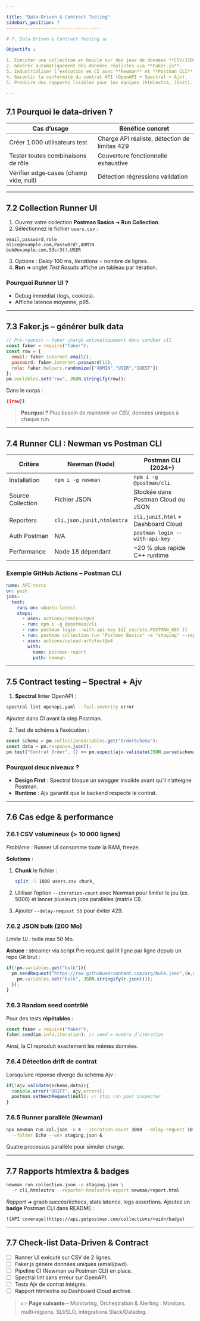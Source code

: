 ```yaml
---

title: "Data‑Driven & Contract Testing"
sidebar\_position: 7
-----------------------------------

# 7. Data‑Driven & Contract Testing 📊

Objectifs :

1. Exécuter une collection en boucle sur des jeux de données **CSV/JSON** avec le **Collection Runner**.
2. Générer automatiquement des données réalistes via **Faker.js**.
3. Industrialiser l’exécution en CI avec **Newman** et **Postman CLI**.
4. Garantir la conformité du contrat API (OpenAPI + Spectral + Ajv).
5. Produire des rapports lisibles pour les équipes (htmlextra, JUnit).

---
```


## 7.1 Pourquoi le data‑driven ?

| Cas d’usage                            | Bénéfice concret                              |
| -------------------------------------- | --------------------------------------------- |
| Créer 1 000 utilisateurs test          | Charge API réaliste, détection de limites 429 |
| Tester toutes combinaisons de rôle     | Couverture fonctionnelle exhaustive           |
| Vérifier edge‑cases (champ vide, null) | Détection régressions validation              |

---

## 7.2 Collection Runner UI

1. Ouvrez votre collection **Postman Basics** ➜ **Run Collection**.
2. Sélectionnez le fichier `users.csv` :

```csv
email,password,role
alice@example.com,Passw0rd!,ADMIN
bob@example.com,S3cr3t!,USER
```

3. Options : *Delay* 100 ms, *Iterations* = nombre de lignes.
4. **Run** ➜ onglet *Test Results* affiche un tableau par itération.

### Pourquoi Runner UI ?

* Debug immédiat (logs, cookies).
* Affiche latence moyenne, p95.

---

## 7.3 Faker.js – générer bulk data

```js
// Pre‑request – faker chargé automatiquement dans sandbox v11
const faker = require("faker");
const row = {
  email: faker.internet.email(),
  password: faker.internet.password(12),
  role: faker.helpers.randomize(["ADMIN","USER","GUEST"])
};
pm.variables.set("row", JSON.stringify(row));
```

Dans le corps :

```json
{{row}}
```

> **Pourquoi ?** Plus besoin de maintenir un CSV, données uniques à chaque run.

---

## 7.4 Runner CLI : Newman vs Postman CLI

| Critère           | **Newman** (Node)          | **Postman CLI** (2024+)            |
| ----------------- | -------------------------- | ---------------------------------- |
| Installation      | `npm i -g newman`          | `npm i -g @postman/cli`            |
| Source Collection | Fichier JSON               | Stockée dans Postman Cloud ou JSON |
| Reporters         | `cli,json,junit,htmlextra` | `cli,junit,html` + Dashboard Cloud |
| Auth Postman      | N/A                        | `postman login --with-api-key`     |
| Performance       | Node 18 dépendant          | \~20 % plus rapide C++ runtime     |

### Exemple GitHub Actions – Postman CLI

```yaml
name: API‑tests
on: push
jobs:
  test:
    runs-on: ubuntu-latest
    steps:
      - uses: actions/checkout@v4
      - run: npm i -g @postman/cli
      - run: postman login --with-api-key ${{ secrets.POSTMAN_KEY }}
      - run: postman collection run "Postman Basics" -e "staging" --reporters junit,html
      - uses: actions/upload-artifact@v4
        with:
          name: postman-report
          path: newman
```

---

## 7.5 Contract testing – Spectral + Ajv

1. **Spectral** linter OpenAPI :

```bash
spectral lint openapi.yaml --fail-severity error
```

Ajoutez dans CI avant la step Postman.

2. Test de schéma à l’exécution :

```js
const schema = pm.collectionVariables.get("OrderSchema");
const data = pm.response.json();
pm.test("Contrat Order", () => pm.expect(ajv.validate(JSON.parse(schema),data)).to.be.true);
```

### Pourquoi deux niveaux ?

* **Design First** : Spectral bloque un swagger invalide avant qu’il n’atteigne Postman.
* **Runtime** : Ajv garantit que le backend respecte le contrat.

---

## 7.6 Cas edge & performance

### 7.6.1 CSV volumineux (> 10 000 lignes)

*Problème :* Runner UI consomme toute la RAM, freeze.

**Solutions** :

1. **Chunk** le fichier :

   ```bash
   split -l 1000 users.csv chunk_
   ```
2. Utiliser l’option `--iteration-count` avec Newman pour limiter le jeu (ex. 5000) et lancer plusieurs jobs parallèles (matrix CI).
3. Ajouter `--delay-request 50` pour éviter 429.

### 7.6.2 JSON bulk (200 Mo)

*Limite UI :* taille max 50 Mo.

**Astuce** : streamer via script Pre‑request qui lit ligne par ligne depuis un repo Git brut :

```js
if(!pm.variables.get("bulk")){
  pm.sendRequest("https://raw.githubusercontent.com/org/bulk.json",(e,r)=>{
    pm.variables.set("bulk", JSON.stringify(r.json()));
  });
}
```

### 7.6.3 Random seed contrôlé

Pour des tests **répétables** :

```js
const faker = require("faker");
faker.seed(pm.info.iteration); // seed = numéro d’itération
```

Ainsi, la CI reproduit exactement les mêmes données.

### 7.6.4 Détection drift de contrat

Lorsqu’une réponse diverge du schéma Ajv :

```js
if(!ajv.validate(schema,data)){
  console.error("DRIFT", ajv.errors);
  postman.setNextRequest(null); // stop run pour inspecter
}
```

### 7.6.5 Runner parallèle (Newman)

```bash
npx newman run col.json -n 4 --iteration-count 3000 --delay-request 10 \
  --folder Echo --env staging.json &
```

Quatre processus parallèle pour simuler charge.

---

## 7.7 Rapports htmlextra & badges

```bash
newman run collection.json -e staging.json \
  -r cli,htmlextra --reporter-htmlextra-export newman/report.html
```

*Rapport* ➜ graph succès/échecs, stats latence, logs assertions.
Ajoutez un **badge** Postman CLI dans README :

```
![API coverage](https://api.getpostman.com/collections/<uid>/badge)
```

---

## 7.7 Check‑list Data‑Driven & Contract

* [ ] Runner UI exécuté sur CSV de 2 lignes.
* [ ] Faker.js génère données uniques (email/pwd).
* [ ] Pipeline CI (Newman ou Postman CLI) en place.
* [ ] Spectral lint sans erreur sur OpenAPI.
* [ ] Tests Ajv de contrat intégrés.
* [ ] Rapport htmlextra ou Dashboard Cloud archivé.

> 👉 **Page suivante** – Monitoring, Orchestration & Alerting : Monitors multi‑régions, SLI/SLO, intégrations Slack/Datadog.

